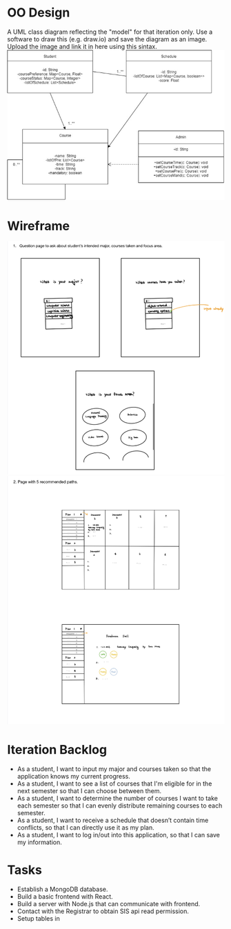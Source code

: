# OO Design

A UML class diagram reflecting the "model" for that iteration only.
Use a software to draw this (e.g. draw.io) and save the diagram as an image.
Upload the image and link it in here using this sintax.
![](oose.jpg)

# Wireframe

![](Wireframe1.jpg)
![](Wireframe2.jpg)

# Iteration Backlog

- As a student, I want to input my major and courses taken so that the application knows my current progress.
- As a student, I want to see a list of courses that I'm eligible for in the next semester so that I can choose between them.
- As a student, I want to determine the number of courses I want to take each semester so that I can evenly distribute remaining courses to each semester.
- As a student, I want to receive a schedule that doesn’t contain time conflicts, so that I can directly use it as my plan.
- As a student, I want to log in/out into this application, so that I can save my information.

# Tasks

- Establish a MongoDB database.
- Build a basic frontend with React.
- Build a server with Node.js that can communicate with frontend.
- Contact with the Registrar to obtain SIS api read permission.
- Setup tables in
